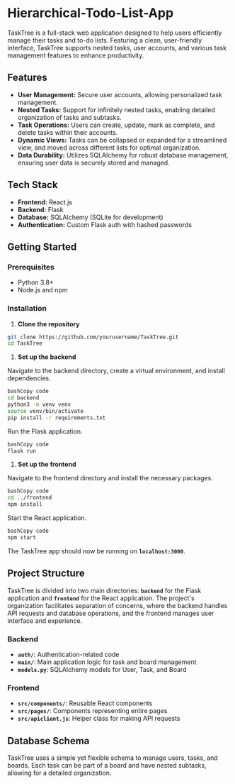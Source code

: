 # Hierarchical-Todo-List-App

TaskTree is a full-stack web application designed to help users efficiently manage their tasks and to-do lists. Featuring a clean, user-friendly interface, TaskTree supports nested tasks, user accounts, and various task management features to enhance productivity.

## Features

- **User Management:** Secure user accounts, allowing personalized task management.
- **Nested Tasks:** Support for infinitely nested tasks, enabling detailed organization of tasks and subtasks.
- **Task Operations:** Users can create, update, mark as complete, and delete tasks within their accounts.
- **Dynamic Views:** Tasks can be collapsed or expanded for a streamlined view, and moved across different lists for optimal organization.
- **Data Durability:** Utilizes SQLAlchemy for robust database management, ensuring user data is securely stored and managed.

## Tech Stack

- **Frontend:** React.js
- **Backend:** Flask
- **Database:** SQLAlchemy (SQLite for development)
- **Authentication:** Custom Flask auth with hashed passwords

## Getting Started

### Prerequisites

- Python 3.8+
- Node.js and npm

### Installation

1. **Clone the repository**

```bash
git clone https://github.com/yourusername/TaskTree.git
cd TaskTree

```

1. **Set up the backend**

Navigate to the backend directory, create a virtual environment, and install dependencies.

```bash
bashCopy code
cd backend
python3 -m venv venv
source venv/bin/activate
pip install -r requirements.txt

```

Run the Flask application.

```bash
bashCopy code
flask run

```

1. **Set up the frontend**

Navigate to the frontend directory and install the necessary packages.

```bash
bashCopy code
cd ../frontend
npm install

```

Start the React application.

```bash
bashCopy code
npm start

```

The TaskTree app should now be running on **`localhost:3000`**.

## **Project Structure**

TaskTree is divided into two main directories: **`backend`** for the Flask application and **`frontend`** for the React application. The project's organization facilitates separation of concerns, where the backend handles API requests and database operations, and the frontend manages user interface and experience.

### **Backend**

- **`auth/`**: Authentication-related code
- **`main/`**: Main application logic for task and board management
- **`models.py`**: SQLAlchemy models for User, Task, and Board

### **Frontend**

- **`src/components/`**: Reusable React components
- **`src/pages/`**: Components representing entire pages
- **`src/apiclient.js`**: Helper class for making API requests

## **Database Schema**

TaskTree uses a simple yet flexible schema to manage users, tasks, and boards. Each task can be part of a board and have nested subtasks, allowing for a detailed organization.

